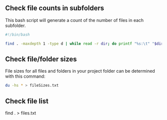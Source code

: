 ## Check file counts in subfolders
This bash script will generate a count of the number of files in each subfolder.
```bash
#!/bin/bash

find . -maxdepth 1 -type d | while read -r dir; do printf "%s:\t" "$dir"; find "$dir" -type f | wc -l; done > fc.txt &  
```

## Check file/folder sizes
File sizes for all files and folders in your project folder can be determined with this command:
```bash
du -hs * > fileSizes.txt
```
## Check file list
find . > files.txt
